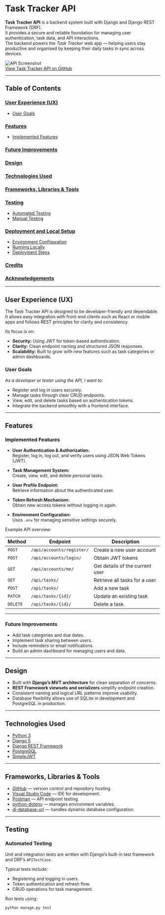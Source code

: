 # Task Tracker API

**Task Tracker API** is a backend system built with Django and Django REST Framework (DRF).  
It provides a secure and reliable foundation for managing user authentication, task data, and API interactions.  
The backend powers the *Task Tracker* web app — helping users stay productive and organised by keeping their daily tasks in sync across devices.

![API Screenshot](./assets/readme/api-preview.png)  
[View Task Tracker API on GitHub](https://github.com/HollieMorrison/tasktracker__backend)

---

## Table of Contents

### [User Experience (UX)](#user-experience-ux-1)
* [User Goals](#user-goals)
### [Features](#features)
* [Implemented Features](#implemented-features)
### [Future Improvements](#future-improvements)
### [Design](#design-1)
### [Technologies Used](#technologies-used-1)
### [Frameworks, Libraries & Tools](#frameworks-libraries--tools-1)
### [Testing](#testing-1)
* [Automated Testing](#automated-testing)
* [Manual Testing](#manual-testing)
### [Deployment and Local Setup](#deployment-and-local-setup-1)
* [Environment Configuration](#environment-configuration)
* [Running Locally](#running-locally)
* [Deployment Steps](#deployment-steps)
### [Credits](#credits-1)
### [Acknowledgements](#acknowledgements-1)

---

## User Experience (UX)

The Task Tracker API is designed to be developer-friendly and dependable.  
It allows easy integration with front-end clients such as React or mobile apps and follows REST principles for clarity and consistency.  

Its focus is on:
- **Security:** Using JWT for token-based authentication.  
- **Clarity:** Clean endpoint naming and structured JSON responses.  
- **Scalability:** Built to grow with new features such as task categories or admin dashboards.

### User Goals

*As a developer or tester using the API, I want to:*
- Register and log in users securely.  
- Manage tasks through clear CRUD endpoints.  
- View, edit, and delete tasks based on authentication tokens.  
- Integrate the backend smoothly with a frontend interface.  

---

## Features

### Implemented Features

- **User Authentication & Authorization:**  
  Register, log in, log out, and verify users using JSON Web Tokens (JWT).  

- **Task Management System:**  
  Create, view, edit, and delete personal tasks.  

- **User Profile Endpoint:**  
  Retrieve information about the authenticated user.  

- **Token Refresh Mechanism:**  
  Obtain new access tokens without logging in again.  

- **Environment Configuration:**  
  Uses `.env` for managing sensitive settings securely.  

Example API overview:

| Method | Endpoint | Description |
|--------|-----------|-------------|
| `POST` | `/api/accounts/register/` | Create a new user account |
| `POST` | `/api/accounts/login/` | Obtain JWT tokens |
| `GET` | `/api/accounts/me/` | Get details of the current user |
| `GET` | `/api/tasks/` | Retrieve all tasks for a user |
| `POST` | `/api/tasks/` | Add a new task |
| `PATCH` | `/api/tasks/{id}/` | Update an existing task |
| `DELETE` | `/api/tasks/{id}/` | Delete a task |

---

### Future Improvements

- Add task categories and due dates.  
- Implement task sharing between users.  
- Include reminders or email notifications.  
- Build an admin dashboard for managing users and data.  

---

## Design

- Built with **Django’s MVT architecture** for clean separation of concerns.  
- **REST Framework viewsets and serializers** simplify endpoint creation.  
- Consistent naming and logical URL patterns improve usability.  
- Database flexibility allows use of SQLite in development and PostgreSQL in production.  

---

## Technologies Used

- [Python 3](https://www.python.org/)  
- [Django 5](https://www.djangoproject.com/)  
- [Django REST Framework](https://www.django-rest-framework.org/)  
- [PostgreSQL](https://www.postgresql.org/)  
- [SimpleJWT](https://django-rest-framework-simplejwt.readthedocs.io/en/latest/)  

---

## Frameworks, Libraries & Tools

- [GitHub](https://github.com/) — version control and repository hosting.  
- [Visual Studio Code](https://code.visualstudio.com/) — IDE for development.  
- [Postman](https://www.postman.com/) — API endpoint testing.  
- [python-dotenv](https://pypi.org/project/python-dotenv/) — manages environment variables.  
- [dj-database-url](https://pypi.org/project/dj-database-url/) — handles dynamic database configuration.  

---

## Testing

### Automated Testing

Unit and integration tests are written with Django’s built-in test framework and DRF’s `APITestCase`.  

Typical tests include:
- Registering and logging in users.  
- Token authentication and refresh flow.  
- CRUD operations for task management.  

Run tests using:
```bash
python manage.py test
